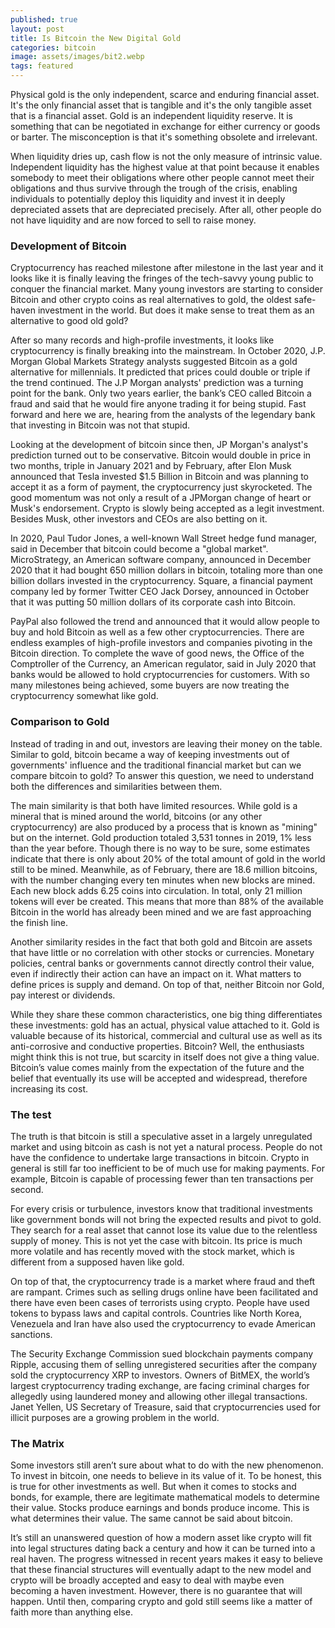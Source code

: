 ```yaml
---
published: true
layout: post
title: Is Bitcoin the New Digital Gold
categories: bitcoin
image: assets/images/bit2.webp
tags: featured
---
```


Physical gold is the only independent, scarce and enduring financial asset. It's the only financial asset that is tangible and it's the only tangible asset that is a financial asset. Gold is an independent liquidity reserve. It is something that can be negotiated in exchange for either currency or goods or barter. The misconception is that it's something obsolete and irrelevant.

When liquidity dries up, cash flow is not the only measure of intrinsic value. Independent liquidity has the highest value at that point because it enables somebody to meet their obligations where other people cannot meet their obligations and thus survive through the trough of the crisis, enabling individuals to potentially deploy this liquidity and invest it in deeply depreciated assets that are depreciated precisely. After all, other people do not have liquidity and are now forced to sell to raise money.

### Development of Bitcoin  
Cryptocurrency has reached milestone after milestone in the last year and it looks like it is finally leaving the fringes of the tech-savvy young public to conquer the financial market. Many young investors are starting to consider Bitcoin and other crypto coins as real alternatives to gold, the oldest safe-haven investment in the world. But does it make sense to treat them as an alternative to good old gold?

After so many records and high-profile investments, it looks like cryptocurrency is finally breaking into the mainstream. In October 2020, J.P. Morgan Global Markets Strategy analysts suggested Bitcoin as a gold alternative for millennials. It predicted that prices could double or triple if the trend continued. The J.P Morgan analysts' prediction was a turning point for the bank. Only two years earlier, the bank’s CEO called Bitcoin a fraud and said that he would fire anyone trading it for being stupid. Fast forward and here we are, hearing from the analysts of the legendary bank that investing in Bitcoin was not that stupid.

Looking at the development of bitcoin since then, JP Morgan's analyst's prediction turned out to be conservative. Bitcoin would double in price in two months, triple in January 2021 and by February, after Elon Musk announced that Tesla invested $1.5 Billion in Bitcoin and was planning to accept it as a form of payment, the cryptocurrency just skyrocketed. The good momentum was not only a result of a JPMorgan change of heart or Musk's endorsement. Crypto is slowly being accepted as a legit investment. Besides Musk, other investors and CEOs are also betting on it.

In 2020, Paul Tudor Jones, a well-known Wall Street hedge fund manager, said in December that bitcoin could become a "global market". MicroStrategy, an American software company, announced in December 2020 that it had bought 650 million dollars in bitcoin, totaling more than one billion dollars invested in the cryptocurrency. Square, a financial payment company led by former Twitter CEO Jack Dorsey, announced in October that it was putting 50 million dollars of its corporate cash into Bitcoin.

PayPal also followed the trend and announced that it would allow people to buy and hold Bitcoin as well as a few other cryptocurrencies. There are endless examples of high-profile investors and companies pivoting in the Bitcoin direction. To complete the wave of good news, the Office of the Comptroller of the Currency, an American regulator, said in July 2020 that banks would be allowed to hold cryptocurrencies for customers. With so many milestones being achieved, some buyers are now treating the cryptocurrency somewhat like gold.

### Comparison to Gold  
Instead of trading in and out, investors are leaving their money on the table. Similar to gold, bitcoin became a way of keeping investments out of governments' influence and the traditional financial market but can we compare bitcoin to gold? To answer this question, we need to understand both the differences and similarities between them.

The main similarity is that both have limited resources. While gold is a mineral that is mined around the world, bitcoins (or any other cryptocurrency) are also produced by a process that is known as "mining" but on the internet. Gold production totaled 3,531 tonnes in 2019, 1% less than the year before. Though there is no way to be sure, some estimates indicate that there is only about 20% of the total amount of gold in the world still to be mined. Meanwhile, as of February, there are 18.6 million bitcoins, with the number changing every ten minutes when new blocks are mined. Each new block adds 6.25 coins into circulation. In total, only 21 million tokens will ever be created. This means that more than 88% of the available Bitcoin in the world has already been mined and we are fast approaching the finish line.

Another similarity resides in the fact that both gold and Bitcoin are assets that have little or no correlation with other stocks or currencies. Monetary policies,  central banks or governments cannot directly control their value,  even if indirectly their action can have an impact on it. What matters to define prices is supply and demand. On top of that, neither  Bitcoin nor Gold, pay interest or dividends.

While they share these common characteristics,  one big thing differentiates these investments: gold has an actual, physical value attached to it. Gold is valuable because of its historical, commercial and cultural use as well as its anti-corrosive and conductive properties. Bitcoin? Well, the enthusiasts might think this is not true, but scarcity in itself does not give a thing value. Bitcoin’s value comes mainly from the expectation of the future and the belief that eventually its use will be accepted and widespread, therefore increasing its cost.

### The test  
The truth is that bitcoin is still a speculative asset in a largely unregulated market and using bitcoin as cash is not yet a natural process. People do not have the confidence to undertake large transactions in bitcoin. Crypto in general is still far too inefficient to be of much use for making payments. For example, Bitcoin is capable of processing fewer than ten transactions per second.

For every crisis or turbulence, investors know that traditional investments like government bonds will not bring the expected results and pivot to gold. They search for a real asset that cannot lose its value due to the relentless supply of money. This is not yet the case with bitcoin. Its price is much more volatile and has recently moved with the stock market, which is different from a supposed haven like gold.

On top of that, the cryptocurrency trade is a market where fraud and theft are rampant. Crimes such as selling drugs online have been facilitated and there have even been cases of terrorists using crypto. People have used tokens to bypass laws and capital controls. Countries like North Korea, Venezuela and Iran have also used the cryptocurrency to evade American sanctions. 

The Security Exchange Commission sued blockchain payments company Ripple, accusing them of selling unregistered securities after the company sold the cryptocurrency XRP to investors. Owners of BitMEX, the world’s largest cryptocurrency trading exchange, are facing criminal charges for allegedly using laundered money and allowing other illegal transactions. Janet Yellen, US Secretary of Treasure, said that cryptocurrencies used for illicit purposes are a growing problem in the world.

### The Matrix  
Some investors still aren’t sure about what to do with the new phenomenon. To invest in bitcoin, one needs to believe in its value of it. To be honest, this is true for other investments as well. But when it comes to stocks and bonds, for example, there are legitimate mathematical models to determine their value. Stocks produce earnings and bonds produce income. This is what determines their value. The same cannot be said about bitcoin.

It’s still an unanswered question of how a modern asset like crypto will fit into legal structures dating back a century and how it can be turned into a real haven. The progress witnessed in recent years makes it easy to believe that these financial structures will eventually adapt to the new model and crypto will be broadly accepted and easy to deal with maybe even becoming a haven investment. However, there is no guarantee that will happen. Until then, comparing crypto and gold still seems like a matter of faith more than anything else.
